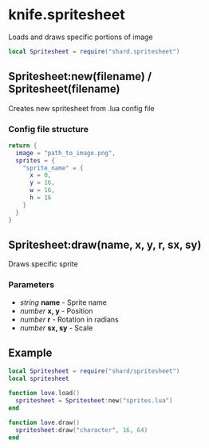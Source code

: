 # knife.spritesheet
Loads and draws specific portions of image

```lua
local Spritesheet = require("shard.spritesheet")
```

## Spritesheet:new(filename) / Spritesheet(filename)
Creates new spritesheet from .lua config file

### Config file structure
```lua
return {
  image = "path_to_image.png",
  sprites = {
    "sprite_name" = {
      x = 0,
      y = 16,
      w = 16,
      h = 16
    }
  }
}
```

## Spritesheet:draw(name, x, y, r, sx, sy)
Draws specific sprite

### Parameters
 * *string* **name** - Sprite name
 * *number* **x, y** - Position
 * *number* **r** - Rotation in radians
 * *number* **sx, sy** - Scale

## Example
```lua
local Spritesheet = require("shard/spritesheet")
local spritesheet

function love.load()
  spritesheet = Spritesheet:new("sprites.lua")
end

function love.draw()
  spritesheet:draw("character", 16, 64)
end
```